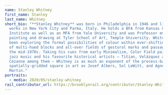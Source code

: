 ```yaml
---
name: Stanley Whitney
first_name: Stanley
last_name: Whitney
short_bio: "**Stanley Whitney** was born in Philadelphia in 1946 and lives and
  works in New York City and Parma, Italy. He holds a BFA from Kansas City Art
  Institute as well as an MFA from Yale University and was Professor emeritus of
  painting and drawing at Tyler School of Art, Temple University. Whitney has
  been exploring the formal possibilities of colour within ever-shifting grids
  of multi-hued blocks and all-over fields of gestural marks and passages, since
  the mid-1970s. Taking his cues from early Minimalism, Color Field painters,
  jazz music and his favourite historical artists – Titian, Velázquez and
  Cézanne among them – Whitney is as much an exponent of the process-based,
  spatially-gridded square in art as Josef Albers, Sol LeWitt, and Agnes
  Martin."
portraits:
  - media: 2020/05/stanley-whitney
rail_contributor_url: https://brooklynrail.org/contributor/Stanley-Whitney
---
```

